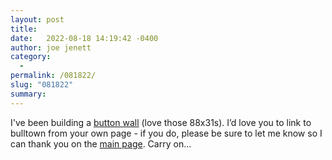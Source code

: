 ```yaml
---
layout: post
title:  
date:   2022-08-18 14:19:42 -0400
author: joe jenett
category:
  -  
permalink: /081822/
slug: "081822"
summary:
---
```

I've been building a <a href="/#buttons">button wall</a> (love those 88x31s). I’d love you to link to bulltown from your own page - if you do, please be sure to let me know so I can thank you on the <a href="/">main page</a>. Carry on...
